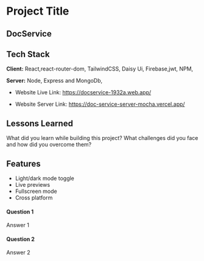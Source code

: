 
# Project Title

## DocService


## Tech Stack


**Client:** React,react-router-dom, TailwindCSS, Daisy Ui, Firebase,jwt, NPM,

**Server:** Node, Express and MongoDb,


* Website Live Link: https://docservice-1932a.web.app/

* Website Server Link: https://doc-service-server-mocha.vercel.app/


## Lessons Learned

What did you learn while building this project? What challenges did you face and how did you overcome them?



## Features

- Light/dark mode toggle
- Live previews
- Fullscreen mode
- Cross platform


#### Question 1

Answer 1

#### Question 2

Answer 2

